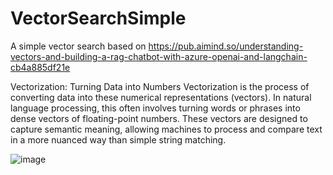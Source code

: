 # VectorSearchSimple
A simple vector search based on https://pub.aimind.so/understanding-vectors-and-building-a-rag-chatbot-with-azure-openai-and-langchain-cb4a885df21e

Vectorization: Turning Data into Numbers
Vectorization is the process of converting data into these numerical representations (vectors). In natural language processing, this often involves turning words or phrases into dense vectors of floating-point numbers. These vectors are designed to capture semantic meaning, allowing machines to process and compare text in a more nuanced way than simple string matching.

![image](https://github.com/user-attachments/assets/15c9f5cf-5cd2-4ed3-a8dd-c6fa31079d1e)


